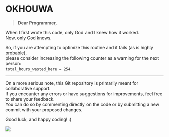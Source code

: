 # OKHOUWA

> **Dear Programmer,**

When I first wrote this code, only God and I knew how it worked.  
Now, only God knows.

So, if you are attempting to optimize this routine and it fails (as is highly probable),  
please consider increasing the following counter as a warning for the next person:  
`total_hours_wasted_here = 254`.

---

On a more serious note, this Git repository is primarily meant for collaborative support.  
If you encounter any errors or have suggestions for improvements, feel free to share your feedback.  
You can do so by commenting directly on the code or by submitting a new commit with your proposed changes.

Good luck, and happy coding! :)


<img src="https://t.bkit.co/w_6779000341865.gif" />

